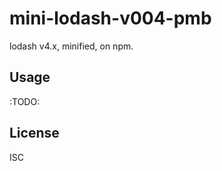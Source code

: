 ﻿
<!--#echo json="package.json" key="name" underline="=" -->
mini-lodash-v004-pmb
====================
<!--/#echo -->

<!--#echo json="package.json" key="description" -->
lodash v4.x, minified, on npm.
<!--/#echo -->


Usage
-----
:TODO:


<!--#toc stop="scan" -->


License
-------
<!--#echo json="package.json" key=".license" -->
ISC
<!--/#echo -->
